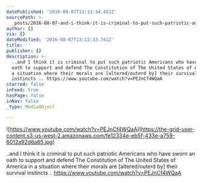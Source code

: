 ```yaml
---
datePublished: '2016-08-07T13:13:34.452Z'
sourcePath: >-
  _posts/2016-08-07-and-i-think-it-is-criminal-to-put-such-patriotic-americans.md
author: []
via: {}
dateModified: '2016-08-07T13:13:33.741Z'
title: ''
publisher: {}
description: >-
  ..and I think it is criminal to put such patriotic Americans who have sworn an
  oath to support and defend The Constitution of The United States of America in
  a situation where their morals are [altered/outerd by] their survival
  instincts .. https://www.youtube.com/watch?v=PEJnCf4WQaA 
starred: false
inFeed: true
hasPage: false
inNav: false
_type: MediaObject

---
```

![https://www.youtube.com/watch?v=PEJnCf4WQaA](https://the-grid-user-content.s3-us-west-2.amazonaws.com/fe12334e-eb5f-433e-a759-6012a92d6a65.jpg)

..and I think it is criminal to put such patriotic Americans who have sworn an oath to support and defend The Constitution of The United States of America in a situation where their morals are \[altered/outerd by\] their survival instincts .. https://www.youtube.com/watch?v=PEJnCf4WQaA